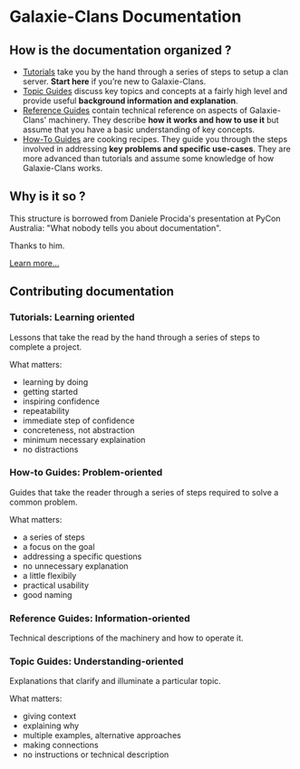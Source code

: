 # Galaxie-Clans Documentation

## How is the documentation organized ?

* [Tutorials](TUTORIAL.md) take you by the hand through a series of steps to setup a clan server. **Start here** if you’re new to Galaxie-Clans.
* [Topic Guides](TOPIC.md) discuss key topics and concepts at a fairly high level and provide useful **background information and explanation**.
* [Reference Guides](REFERENCE.md) contain technical reference on aspects of Galaxie-Clans' machinery. They describe **how it works and how to use it** but assume that you have a basic understanding of key concepts.
* [How-To Guides](HOW-TO.md) are cooking recipes. They guide you through the steps involved in addressing **key problems and specific use-cases**. They are more advanced than tutorials and assume some knowledge of how Galaxie-Clans works.

## Why is it so ?

This structure is borrowed from Daniele Procida's presentation at PyCon Australia: "What nobody tells you about documentation".

Thanks to him.

[Learn more...](https://documentation.divio.com/)

## Contributing documentation
### Tutorials: Learning oriented

Lessons that take the read by the hand through a series of steps to complete a project.

What matters:

* learning by doing
* getting started
* inspiring confidence
* repeatability
* immediate step of confidence
* concreteness, not abstraction
* minimum necessary explaination
* no distractions

### How-to Guides: Problem-oriented

Guides that take the reader through a series of steps required to solve a common problem.

What matters:

* a series of steps
* a focus on the goal
* addressing a specific questions
* no unnecessary explanation
* a little flexibily
* practical usability
* good naming

### Reference Guides: Information-oriented

Technical descriptions of the machinery and how to operate it.

### Topic Guides: Understanding-oriented

Explanations that clarify and illuminate a particular topic.

What matters:

* giving context
* explaining why
* multiple examples, alternative approaches
* making connections
* no instructions or technical description

